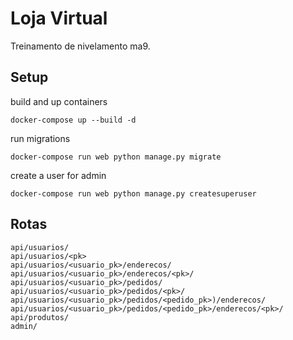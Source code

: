 # Loja Virtual
Treinamento de nivelamento ma9.

## Setup

build and up containers

```
docker-compose up --build -d
```

run migrations

```
docker-compose run web python manage.py migrate
```

create a user for admin

```
docker-compose run web python manage.py createsuperuser
```

## Rotas

```
api/usuarios/
api/usuarios/<pk>
api/usuarios/<usuario_pk>/enderecos/
api/usuarios/<usuario_pk>/enderecos/<pk>/
api/usuarios/<usuario_pk>/pedidos/
api/usuarios/<usuario_pk>/pedidos/<pk>/
api/usuarios/<usuario_pk>/pedidos/<pedido_pk>)/enderecos/
api/usuarios/<usuario_pk>/pedidos/<pedido_pk>/enderecos/<pk>/
api/produtos/
admin/
```
